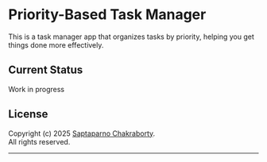 # Priority-Based Task Manager

This is a task manager app that organizes tasks by priority, helping you get things done more effectively.

## Current Status

Work in progress

## License

Copyright (c) 2025 [Saptaparno Chakraborty](https://github.com/schak04).  
All rights reserved.

---
